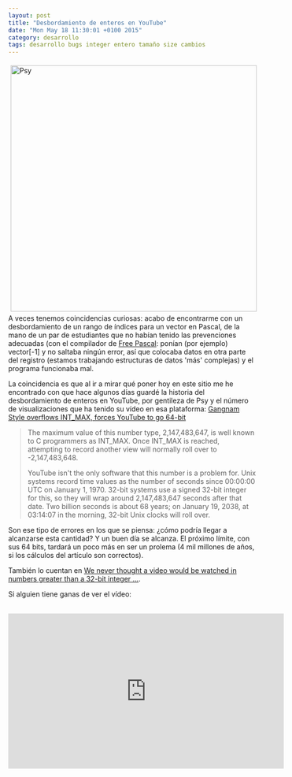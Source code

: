 ```yaml
---
layout: post
title: "Desbordamiento de enteros en YouTube"
date: "Mon May 18 11:30:01 +0100 2015"
category: desarrollo
tags: desarrollo bugs integer entero tamaño size cambios
---
```





<a href="https://www.flickr.com/photos/blakespot/8033280835/" title="Psy en pantallas"><img src="https://farm9.staticflickr.com/8174/8033280835_a2c6981fef.jpg" width="500"  alt="Psy" style="float:left; margin:5px"></a>

A veces tenemos coincidencias curiosas: acabo de encontrarme con un desbordamiento de un rango de índices para un vector en Pascal, de la mano de un par de estudiantes que no habían tenido las prevenciones adecuadas (con el compilador de [Free Pascal](http://www.freepascal.org/): ponían (por ejemplo) vector[-1] y no saltaba ningún error, así que colocaba datos en otra parte del registro (estamos trabajando estructuras de datos 'más' complejas) y el programa funcionaba mal.

La coincidencia es que al ir a mirar qué poner hoy en este sitio me he encontrado con que hace algunos días guardé la historia del desbordamiento de enteros en YouTube, por gentileza de Psy y el número de visualizaciones que ha tenido su vídeo en esa plataforma: [Gangnam Style overflows INT_MAX, forces YouTube to go 64-bit](http://arstechnica.com/business/2014/12/gangnam-style-overflows-int_max-forces-youtube-to-go-64-bit/)

> The maximum value of this number type, 2,147,483,647, is well known to C programmers as INT_MAX. Once INT_MAX is reached, attempting to record another view will normally roll over to -2,147,483,648.
>
>YouTube isn't the only software that this number is a problem for. Unix systems record time values as the number of seconds since 00:00:00 UTC on January 1, 1970. 32-bit systems use a signed 32-bit integer for this, so they will wrap around 2,147,483,647 seconds after that date. Two billion seconds is about 68 years; on January 19, 2038, at 03:14:07 in the morning, 32-bit Unix clocks will roll over.

Son ese tipo de errores en los que se piensa: ¿cómo podría llegar a alcanzarse esta cantidad? 
Y un buen día se alcanza. 
El próximo límite, con sus 64 bits, tardará un poco más en ser un prolema (4 mil millones de años, si los cálculos del artículo son correctos).

También lo cuentan en [We never thought a video would be watched in numbers greater than a 32-bit integer ...](https://plus.google.com/u/0/wm/4/+youtube/posts/BUXfdWqu86Q).

Si alguien tiene ganas de ver el vídeo:
<br />
<br />
<iframe width="560" height="315" src="https://www.youtube.com/embed/9bZkp7q19f0" frameborder="0" allowfullscreen></iframe>
